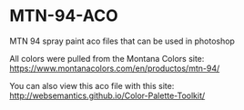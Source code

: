 # MTN-94-ACO
MTN 94 spray paint aco files that can be used in photoshop

All colors were pulled from the Montana Colors site: https://www.montanacolors.com/en/productos/mtn-94/

You can also view this aco file with this site: http://websemantics.github.io/Color-Palette-Toolkit/